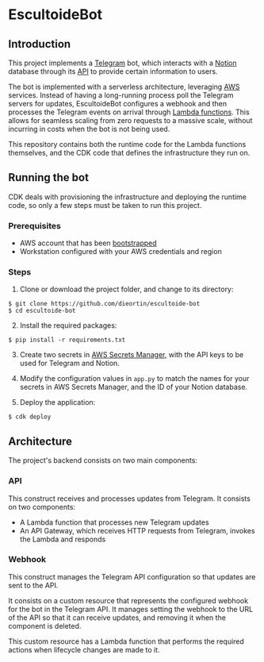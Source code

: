 # EscultoideBot

## Introduction

This project implements a [Telegram](https://telegram.org/) bot, which interacts 
with a [Notion](https://notion.so) database through its 
[API](https://developers.notion.com/reference) to provide certain information to users.

The bot is implemented with a serverless architecture, leveraging 
[AWS](https://aws.amazon.com/) services.
Instead of having a long-running process poll the Telegram servers for updates, 
EscultoideBot configures a webhook and then processes the Telegram events on
arrival through [Lambda functions](https://aws.amazon.com/lambda/). This allows 
for seamless scaling from zero 
requests to a massive scale, without incurring in costs when the bot is not
being used.

This repository contains both the runtime code for the Lambda functions
themselves, and the CDK code that defines the infrastructure they run on.

## Running the bot

CDK deals with provisioning the infrastructure and deploying the runtime code,
so only a few steps must be taken to run this project.

### Prerequisites

* AWS account that has been [bootstrapped](https://docs.aws.amazon.com/cdk/v2/guide/bootstrapping.html)
* Workstation configured with your AWS credentials and region

### Steps

1. Clone or download the project folder, and change to its directory:
```
$ git clone https://github.com/dieortin/escultoide-bot
$ cd escultoide-bot
```

2. Install the required packages:
```
$ pip install -r requirements.txt
```

3. Create two secrets in [AWS Secrets Manager](https://aws.amazon.com/secrets-manager/),
with the API keys to be used for Telegram and Notion.

4. Modify the configuration values in `app.py` to match the names for 
your secrets in AWS Secrets Manager, and the ID of your Notion database.

5. Deploy the application:
```
$ cdk deploy
```

## Architecture

The project's backend consists on two main components:

### API

This construct receives and processes updates from Telegram. It consists
on two components:

* A Lambda function that processes new Telegram updates
* An API Gateway, which receives HTTP requests from Telegram, invokes
the Lambda and responds

### Webhook

This construct manages the Telegram API configuration so that 
updates are sent to the API.

It consists on a custom resource that represents the configured
webhook for the bot in the Telegram API. It manages setting the webhook
to the URL of the API so that it can receive updates, and removing it
when the component is deleted.

This custom resource has a Lambda function that performs the required 
actions when lifecycle changes are made to it.
